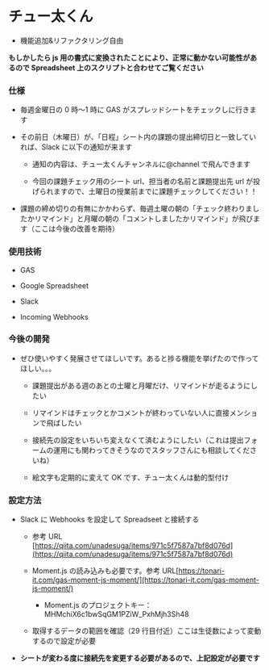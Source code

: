 # チュー太くん

- 機能追加&リファクタリング自由

**もしかしたら js 用の書式に変換されたことにより、正常に動かない可能性があるので Spreadsheet 上のスクリプトと合わせてご覧ください**

### 仕様

- 毎週金曜日の 0 時〜1 時に GAS がスプレッドシートをチェックしに行きます

- その前日（木曜日）が、「日程」シート内の課題の提出締切日と一致していれば、Slack に以下の通知が来ます

  - 通知の内容は、チュー太くんチャンネルに@channel で飛んできます

  - 今回の課題チェック用のシート url、担当者の名前と課題提出先 url が投げられますので、土曜日の授業前までに課題チェックしてください！！

- 課題の締め切りの有無にかかわらず、毎週土曜の朝の「チェック終わりましたかリマインド」と月曜の朝の「コメントしましたかリマインド」が飛びます（ここは今後の改善を期待）

### 使用技術

- GAS

- Google Spreadsheet

- Slack

- Incoming Webhooks

### 今後の開発

- ぜひ使いやすく発展させてほしいです。あると捗る機能を挙げたので作ってほしい。。。

  - 課題提出がある週のあとの土曜と月曜だけ、リマインドが走るようにしたい

  - リマインドはチェックとかコメントが終わっていない人に直接メンションで飛ばしたい

  - 接続先の設定をいちいち変えなくて済むようにしたい（これは提出フォームの運用にも関わってきそうなのでスタッフさんにも相談してくださいね）

  - 絵文字も定期的に変えて OK です、チュー太くんは動的型付け

### 設定方法

- Slack に Webhooks を設定して Spreadseet と接続する

  - 参考 URL [https://qiita.com/unadesuga/items/971c5f7587a7bf8d076d](https://qiita.com/unadesuga/items/971c5f7587a7bf8d076d)

  - Moment.js の読み込みも必要です。参考 URL[https://tonari-it.com/gas-moment-js-moment/](https://tonari-it.com/gas-moment-js-moment/)

    - Moment.js のプロジェクトキー：　 MHMchiX6c1bwSqGM1PZiW_PxhMjh3Sh48

  - 取得するデータの範囲を確認（29 行目付近）ここは生徒数によって変動するので設定が必要

- **シートが変わる度に接続先を変更する必要があるので、上記設定が必要です**

